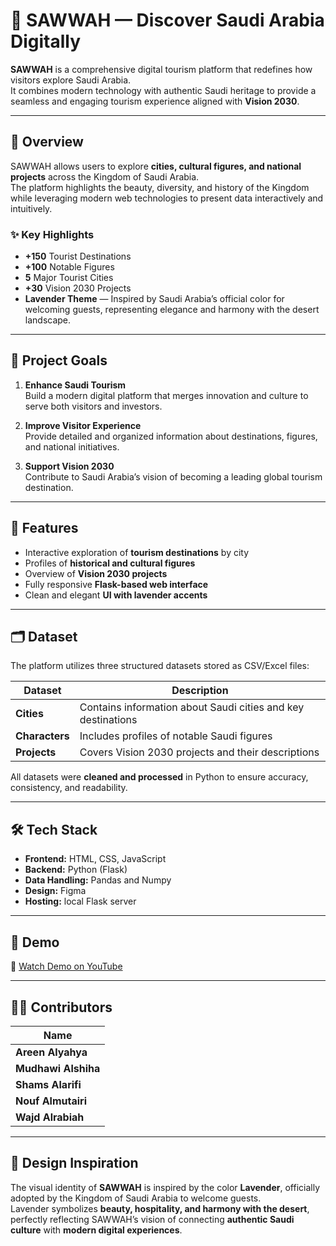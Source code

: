 # 🌸 SAWWAH — Discover Saudi Arabia Digitally

**SAWWAH** is a comprehensive digital tourism platform that redefines how visitors explore Saudi Arabia.  
It combines modern technology with authentic Saudi heritage to provide a seamless and engaging tourism experience aligned with **Vision 2030**.

---

## 🧭 Overview

SAWWAH allows users to explore **cities, cultural figures, and national projects** across the Kingdom of Saudi Arabia.  
The platform highlights the beauty, diversity, and history of the Kingdom while leveraging modern web technologies to present data interactively and intuitively.

### ✨ Key Highlights
- **+150** Tourist Destinations  
- **+100** Notable Figures  
- **5** Major Tourist Cities  
- **+30** Vision 2030 Projects  
- **Lavender Theme** — Inspired by Saudi Arabia’s official color for welcoming guests, representing elegance and harmony with the desert landscape.

---

## 🎯 Project Goals
1. **Enhance Saudi Tourism**  
   Build a modern digital platform that merges innovation and culture to serve both visitors and investors.  

2. **Improve Visitor Experience**  
   Provide detailed and organized information about destinations, figures, and national initiatives.  

3. **Support Vision 2030**  
   Contribute to Saudi Arabia’s vision of becoming a leading global tourism destination.  

---

## 🧩 Features
- Interactive exploration of **tourism destinations** by city  
- Profiles of **historical and cultural figures**  
- Overview of **Vision 2030 projects**  
- Fully responsive **Flask-based web interface**  
- Clean and elegant **UI with lavender accents**

---

## 🗂️ Dataset
The platform utilizes three structured datasets stored as CSV/Excel files:

| Dataset | Description |
|----------|-------------|
| **Cities** | Contains information about Saudi cities and key destinations |
| **Characters** | Includes profiles of notable Saudi figures |
| **Projects** | Covers Vision 2030 projects and their descriptions |

All datasets were **cleaned and processed** in Python to ensure accuracy, consistency, and readability.

---

## 🛠️ Tech Stack
- **Frontend:** HTML, CSS, JavaScript  
- **Backend:** Python (Flask)  
- **Data Handling:** Pandas and Numpy 
- **Design:** Figma  
- **Hosting:** local Flask server  

---


## 🎥 Demo

🔗 [Watch Demo on YouTube](https://youtu.be/xj8rL2PfNZ4) 

---

## 🧑‍💻 Contributors

| Name |
|------|
| **Areen Alyahya** |
| **Mudhawi Alshiha** |
| **Shams Alarifi** |
| **Nouf Almutairi** |
| **Wajd Alrabiah** |

---

## 🪷 Design Inspiration

The visual identity of **SAWWAH** is inspired by the color **Lavender**, officially adopted by the Kingdom of Saudi Arabia to welcome guests.  
Lavender symbolizes **beauty, hospitality, and harmony with the desert**, perfectly reflecting SAWWAH’s vision of connecting **authentic Saudi culture** with **modern digital experiences**.
